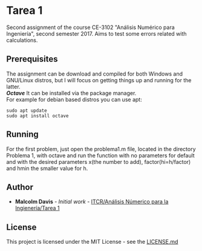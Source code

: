 # Tarea 1
Second assignment of the course CE-3102 "Análisis Numérico para Ingeniería", second semester 2017. Aims to test some errors related with calculations.

## Prerequisites
The assignment can be download and compiled for both Windows and GNU/Linux distros, but I will focus on getting things up and running for the latter.   
***Octave***
It can be installed via the package manager.   
For example for debian based distros you can use apt:
```
sudo apt update
sudo apt install octave
```
## Running

For the first problem, just open the problema1.m file, located in the directory Problema 1, with octave and run the function with no parameters for default and with the desired parameters x(the number to add), factor(hi=h/factor) and hmin the smaller value for h.
## Author
* **Malcolm Davis** - *Initial work* - [ITCR/Análisis Númerico para la Ingienería/Tarea 1](https://github.com/malkam03/ITCR/tree/Analisis_Numerico_para_la_Ingenieria/Tarea1)

## License

This project is licensed under the MIT License - see the [LICENSE.md](../../LICENSE.md)


